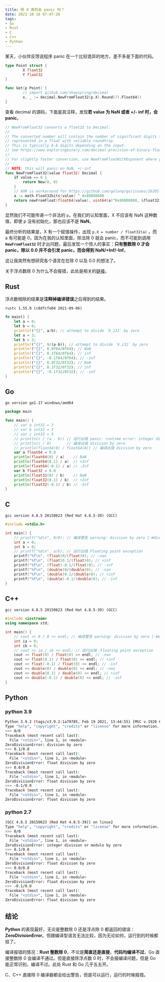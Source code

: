 ```yaml
---
title: 除 0 真的会 panic 吗？
date: 2021-10-16 07:47:20
tags:
- Go
- Rust
- C
- C++
- Python
---
```


某天，小伙伴反馈说程序 panic 在一个比较诡异的地方，差不多是下面的代码。

```go
type Point struct {
		X float32
		Y float32
}

func Get(p Point) {
		// import github.com/shopspring/decimal
		x, _ := decimal.NewFromFloat32(p.X).Round(7).Float64()
}
```
<!--more-->

查看 decimal 的源码，下面是其注释，发现**若 value 为 NaN 或者 +/- inf 时，会 panic**。

```go
// NewFromFloat32 converts a float32 to Decimal.
//
// The converted number will contain the number of significant digits that can be
// represented in a float with reliable roundtrip.
// This is typically 6-8 digits depending on the input.
// See https://www.exploringbinary.com/decimal-precision-of-binary-floating-point-numbers/ for more information.
//
// For slightly faster conversion, use NewFromFloatWithExponent where you can specify the precision in absolute terms.
//
// NOTE: this will panic on NaN, +/-inf
func NewFromFloat32(value float32) Decimal {
	if value == 0 {
		return New(0, 0)
	}
	// XOR is workaround for https://github.com/golang/go/issues/26285
	a := math.Float32bits(value) ^ 0x80808080
	return newFromFloat(float64(value), uint64(a)^0x80808080, &float32info)
}
```

显然我们不可能传递一个非法的 `p`，在我们的认知里面，X 不应该有 NaN 这种数值，即使 p 没有初始化，那也应该不是 **NaN**。

最终分析的结果是，X 有一个赋值操作，出现 `p.X = number / float32(a)`  ，而 a 有可能是 0，因为在我的认知里面，除法除 0 就会 panic，而不可能到调用 **`NewFromFloat32`** 时才出问题，最后发现一个惊人的事实：**只有整数除 0 才会 panic，除以 0.0 并不会引发 panic，而会得到 NaN/+Inf/-Inf**。 

这让我突然有想研究各个语言在在除 0 以及 0.0 的想法了。

关于浮点数除 0 为什么不会报错，此处是相关的[链接](https://stackoverflow.com/questions/12954193/why-does-division-by-zero-with-floating-point-or-double-precision-numbers-not)。

## Rust

浮点数相除的结果是**注释掉编译错误**之后得到的结果。

`rustc 1.55.0 (c8dfcfe04 2021-09-06)`

```rust
fn main() {
    let a = 0;
    let b = 0;
    println!("{}", a/b); // attempt to divide `0_i32` by zero
    let a = 3;
    let b = 3;
    println!("{}", 9/(a-b)); // attempt to divide `9_i32` by zero
    println!("{}", 0.0f64/0f64); // NaN
    println!("{}", 0.1f64/0f64); // inf
    println!("{}", -0.1f64/0f64); // -inf
    println!("{}", 0.0f32/0f32); // NaN
    println!("{}", 0.1f32/0f32); // inf
    println!("{}", -0.1f32/0f32); // -inf
}
```

## Go

`go version go1.17 windows/amd64`

```go
package main

func main() {
	// var a int32 = 3
	// var b int32 = 3
	// var c int32 = 9
	// println(c / (a - b)) // 运行出错 panic: runtime error: integer divide by zero
	// println(c / 0)       // 编译出错 division by zero
	// println(float64(0) / float64(0)) // 编译出错 division by zero
	var a float64 = 0.0
	println(float64(0) / a)    // NaN
	println(float64(0.1) / a)  // +Inf
	println(float64(-0.1) / a) // -Inf
	var b float32 = 0.0
	println(float32(0) / b)    // NaN
	println(float32(0.1) / b)  // +Inf
	println(float32(-0.1) / b) // -Inf
}
```

## C

`gcc version 4.8.5 20150623 (Red Hat 4.8.5-39) (GCC)`

```c
#include <stdio.h>

int main() {
	// printf("%d\n", 0/0); // 编译警告 warning: division by zero [-Wdiv-by-zero]
	int a = 0;
	int b = 0;
	// printf("%d\n", a/b); // 运行出错 Floating point exception
	printf("%f\n", (float)0/(float)0); // -nan
	printf("%f\n", (float)0.1/(float)0); // +inf
	printf("%f\n", (float)-0.1/(float)0); // -inf
	printf("%f\n", (double)0/(double)0); // -nan
	printf("%f\n", (double)0.1/(double)0); // +inf
	printf("%f\n", (double)-0.1/(double)0); // -inf
}
```

## C++

`gcc version 4.8.5 20150623 (Red Hat 4.8.5-39) (GCC)`

```cpp
#include <iostream>
using namespace std;

int main() {
	// cout << 0 / 0 << endl; // 编译警告 warning: division by zero [-Wdiv-by-zero] 运行报错：Floating point exception
	int ia = 0;
	int ib = 0;
	// cout << ia / ib << endl; // 运行出错：Floating point exception
	cout << float(0) / float(0) << endl; // -nan
	cout << float(0.1) / float(0) << endl; // +inf
	cout << float(-0.1) / float(0) << endl; // -inf
	cout << double(0) / double(0) << endl; // -nan
	cout << double(0.1) / double(0) << endl; // +inf
	cout << double(-0.1) / double(0) << endl; // -inf
}
```

## Python

### python 3.9

```bash
Python 3.9.2 (tags/v3.9.2:1a79785, Feb 19 2021, 13:44:55) [MSC v.1928 64 bit (AMD64)] on win32
Type "help", "copyright", "credits" or "license" for more information.
>>> 0/0
Traceback (most recent call last):
  File "<stdin>", line 1, in <module>
ZeroDivisionError: division by zero
>>> 0.1/0.0
Traceback (most recent call last):
  File "<stdin>", line 1, in <module>
ZeroDivisionError: float division by zero
>>> 0.0/0.0
Traceback (most recent call last):
  File "<stdin>", line 1, in <module>
ZeroDivisionError: float division by zero
>>> -0.1/0.0
Traceback (most recent call last):
  File "<stdin>", line 1, in <module>
ZeroDivisionError: float division by zero
```

### python 2.7

```bash
[GCC 4.8.5 20150623 (Red Hat 4.8.5-39)] on linux2
Type "help", "copyright", "credits" or "license" for more information.
>>> 0/0
Traceback (most recent call last):
  File "<stdin>", line 1, in <module>
ZeroDivisionError: integer division or modulo by zero
>>> 0.1/0.0
Traceback (most recent call last):
  File "<stdin>", line 1, in <module>
ZeroDivisionError: float division by zero
>>> 0.0/0.0
Traceback (most recent call last):
  File "<stdin>", line 1, in <module>
ZeroDivisionError: float division by zero
>>> -0.1/0.0
Traceback (most recent call last):
  File "<stdin>", line 1, in <module>
ZeroDivisionError: float division by zero
```

## 结论

**Python** 的表现最好，无论是整数除 0 还是浮点除 0 都返回的错误：**ZeroDivisionError**。但跟编译型语言无法比较，因为无论如何，运行到的时候都挂了。

编译报错的情况：**Rust 整数除 0**，不论是**简直还是直接**，**代码均编译不过**，Go 直接整数除 0 会编译不通过。但是直接除浮点数 0 时，不会报编译问题，但是 Go 能正常识别，编译不过。此处 Rust 和 Go 几乎五五开。

C、C++ 直接除 0 编译器都会给出警告，但是可以运行，运行的时候报错。
